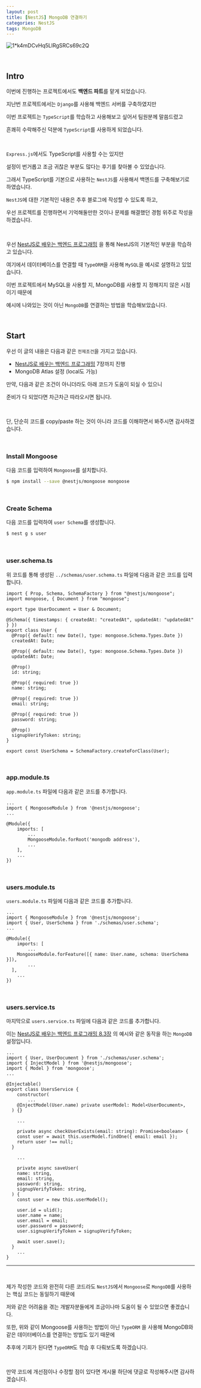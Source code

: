 ```yaml
---
layout: post
title: [NestJS] MongoDB 연결하기
categories: NestJS
tags: MongoDB
---
```


![1*k4mDCvHq5LlRgSRCs69c2Q](https://user-images.githubusercontent.com/108377235/202498521-23b991a2-fd16-4adf-b733-25c9b80f9296.jpeg)

<br/>

## Intro

이번에 진행하는 프로젝트에서도 **백엔드 파트**를 맡게 되었습니다.

지난번 프로젝트에서는 `Django`를 사용해 백엔드 서버를 구축하였지만

이번 프로젝트는 `TypeScript`를 학습하고 사용해보고 싶어서 팀원분께 말씀드렸고

흔쾌히 수락해주신 덕분에 `TypeScript`를 사용하게 되었습니다.

<br/>

`Express.js`에서도 TypeScript를 사용할 수는 있지만

설정이 번거롭고 조금 귀찮은 부분도 많다는 후기를 찾아볼 수 있었습니다.

그래서 TypeScript를 기본으로 사용하는 `NestJS`를 사용해서 백엔드를 구축해보기로 하였습니다.

`NestJS`에 대한 기본적인 내용은 추후 블로그에 작성할 수 있도록 하고,

우선 프로젝트를 진행하면서 기억해둘만한 것이나 문제를 해결했던 경험 위주로 작성을 하겠습니다.

<br/>

우선 [NestJS로 배우는 백엔드 프로그래밍](https://wikidocs.net/book/7059) 을 통해 NestJS의 기본적인 부분을 학습하고 있습니다.

여기에서 데이터베이스를 연결할 때 `TypeORM`을 사용해 `MySQL`을 예시로 설명하고 있었습니다.

이번 프로젝트에서 MySQL을 사용할 지, MongoDB를 사용할 지 정해지지 않은 시점이기 때문에

예시에 나와있는 것이 아닌 `MongoDB`를 연결하는 방법을 학습해보았습니다.

<br/>

## Start

우선 이 글의 내용은 다음과 같은 `전제조건`을 가지고 있습니다.

- [NestJS로 배우는 백엔드 프로그래밍](https://wikidocs.net/book/7059) 7장까지 진행
- MongoDB Atlas 설정 (local도 가능)

만약, 다음과 같은 조건이 아니더라도 아래 코드가 도움이 되실 수 있으니

준비가 다 되었다면 차근차근 따라오시면 됩니다.

<br/>

단, 단순히 코드를 copy/paste 하는 것이 아니라 코드를 이해하면서 봐주시면 감사하겠습니다.

<br/>

### Install Mongoose

다음 코드를 입력하여 `Mongoose`를 설치합니다.

```bash
$ npm install --save @nestjs/mongoose mongoose
```

<br/>

### Create Schema

다음 코드를 입력하여 `user Schema`를 생성합니다.

```bash
$ nest g s user
```

<br/>

### user.schema.ts

위 코드를 통해 생성된 `../schemas/user.schema.ts` 파일에 다음과 같은 코드를 입력합니다.

```tsx
import { Prop, Schema, SchemaFactory } from "@nestjs/mongoose";
import mongoose, { Document } from "mongoose";

export type UserDocument = User & Document;

@Schema({ timestamps: { createdAt: "createdAt", updatedAt: "updatedAt" } })
export class User {
  @Prop({ default: new Date(), type: mongoose.Schema.Types.Date })
  createdAt: Date;

  @Prop({ default: new Date(), type: mongoose.Schema.Types.Date })
  updatedAt: Date;

  @Prop()
  id: string;

  @Prop({ required: true })
  name: string;

  @Prop({ required: true })
  email: string;

  @Prop({ required: true })
  password: string;

  @Prop()
  signupVerifyToken: string;
}

export const UserSchema = SchemaFactory.createForClass(User);
```

<br/>

### app.module.ts

`app.module.ts` 파일에 다음과 같은 코드를 추가합니다.

```tsx
...
import { MongooseModule } from '@nestjs/mongoose';
...

@Module({
	imports: [
		...
		MongooseModule.forRoot('mongodb address'),
		...
	],
	...
})
```

<br/>

### users.module.ts

`users.module.ts` 파일에 다음과 같은 코드를 추가합니다.

```tsx
...
import { MongooseModule } from '@nestjs/mongoose';
import { User, UserSchema } from './schemas/user.schema';
...

@Module({
	imports: [
		...
    MongooseModule.forFeature([{ name: User.name, schema: UserSchema }]),
		...
  ],
	...
})
```

<br/>

### users.service.ts

마지막으로 `users.service.ts` 파일에 다음과 같은 코드를 추가합니다.

이는 [NestJS로 배우는 백엔드 프로그래밍 8.3장](https://wikidocs.net/158617) 의 예시와 같은 동작을 하는 `MongoDB` 설정입니다.

```tsx
...
import { User, UserDocument } from './schemas/user.schema';
import { InjectModel } from '@nestjs/mongoose';
import { Model } from 'mongoose';
...

@Injectable()
export class UsersService {
	constructor(
		...
    @InjectModel(User.name) private userModel: Model<UserDocument>,
  ) {}

	...

	private async checkUserExists(email: string): Promise<boolean> {
    const user = await this.userModel.findOne({ email: email });
    return user !== null;
  }

	...

	private async saveUser(
    name: string,
    email: string,
    password: string,
    signupVerifyToken: string,
  ) {
    const user = new this.userModel();

    user.id = ulid();
    user.name = name;
    user.email = email;
    user.password = password;
    user.signupVerifyToken = signupVerifyToken;

    await user.save();
  }
	...
}
```

---

<br/>

제가 작성한 코드와 완전히 다른 코드라도 `NestJS`에서 `Mongoose`로 `MongoDB`를 사용하는 핵심 코드는 동일하기 때문에

저와 같은 어려움을 겪는 개발자분들에게 조금이나마 도움이 될 수 있었으면 좋겠습니다.

또한, 위와 같이 Mongoose를 사용하는 방법이 아닌 `TypeORM` 을 사용해 MongoDB와 같은 데이터베이스를 연결하는 방법도 있기 때문에

추후에 기회가 된다면 `TypeORM`도 학습 후 다뤄보도록 하겠습니다.

<br/>

만약 코드에 개선점이나 수정할 점이 있다면 게시물 하단에 댓글로 작성해주시면 감사하겠습니다.
